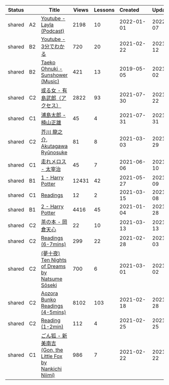 |Status| |Title|Views|Lessons|Created&nbsp;&nbsp;&nbsp;&nbsp;&nbsp;&nbsp;|Updated&nbsp;&nbsp;&nbsp;&nbsp;&nbsp;&nbsp;|
|------|-|-----|-----|-------|--------------|--------------|
|shared|A2|[Youtube - Layla (Podcast)](https://www.lingq.com/en/learn/ja/web/library/course/990105)|2198|10|2022-01-01|2022-01-07
|shared|B2|[Youtube - 3分でわかる](https://www.lingq.com/en/learn/ja/web/library/course/796377)|720|20|2021-02-22|2021-10-12
|shared|B2|[Taeko Ohnuki - Sunshower (Music)](https://www.lingq.com/en/learn/ja/web/library/course/462636)|421|13|2019-05-05|2021-10-02
|shared|C2|[或る女 - 有島武郎（アクセス）](https://www.lingq.com/en/learn/ja/web/library/course/890748)|2822|93|2021-07-30|2021-08-22
|shared|C1|[浦島太郎 - 楠山正雄](https://www.lingq.com/en/learn/ja/web/library/course/891529)|45|4|2021-07-31|2021-07-31
|shared|C2|[芥川 龍之介, Akutagawa Ryūnosuke](https://www.lingq.com/en/learn/ja/web/library/course/803231)|81|8|2021-03-03|2021-07-29
|shared|C1|[走れメロス - 太宰治](https://www.lingq.com/en/learn/ja/web/library/course/860023)|45|7|2021-06-06|2021-06-10
|shared|B1|[1 - Harry Potter](https://www.lingq.com/en/learn/ja/web/library/course/854312)|12431|42|2021-05-27|2021-06-09
|shared|C1|[Readings](https://www.lingq.com/en/learn/ja/web/library/course/811588)|12|2|2021-03-15|2021-06-08
|shared|B1|[2 - Harry Potter](https://www.lingq.com/en/learn/ja/web/library/course/763592)|4416|45|2021-01-04|2021-05-28
|shared|C2|[茶の本 - 岡倉天心](https://www.lingq.com/en/learn/ja/web/library/course/809805)|22|10|2021-03-13|2021-03-13
|shared|C2|[Readings (6-7mins)](https://www.lingq.com/en/learn/ja/web/library/course/800766)|299|22|2021-02-28|2021-03-03
|shared|C2|[(夢十夜) Ten Nights of Dreams by Natsume Sōseki](https://www.lingq.com/en/learn/ja/web/library/course/801912)|700|6|2021-03-01|2021-03-02
|shared|C2|[Aozora Bunko Readings (4-5mins)](https://www.lingq.com/en/learn/ja/web/library/course/793510)|8102|103|2021-02-18|2021-02-28
|shared|C2|[Reading (1-2min)](https://www.lingq.com/en/learn/ja/web/library/course/798926)|112|4|2021-02-25|2021-02-25
|shared|C1|[ごん狐 - 新美南吉 (Gon, the Little Fox by Nankichi Niimi)](https://www.lingq.com/en/learn/ja/web/library/course/796710)|986|7|2021-02-22|2021-02-22
